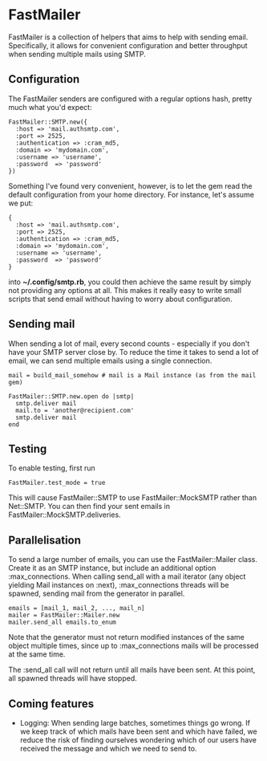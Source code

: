 FastMailer
==========

FastMailer is a collection of helpers that aims to help with sending email.
Specifically, it allows for convenient configuration and better throughput
when sending multiple mails using SMTP.


Configuration
-------------

The FastMailer senders are configured with a regular options hash, pretty 
much what you'd expect:

    FastMailer::SMTP.new({
      :host => 'mail.authsmtp.com',
      :port => 2525,
      :authentication => :cram_md5,
      :domain => 'mydomain.com',
      :username => 'username',
      :password  => 'password'
    })

Something I've found very convenient, however, is to let the gem read the
default configuration from your home directory. For instance, let's assume
we put:

    {
      :host => 'mail.authsmtp.com',
      :port => 2525,
      :authentication => :cram_md5,
      :domain => 'mydomain.com',
      :username => 'username',
      :password  => 'password'
    }
    
into **~/.config/smtp.rb**, you could then achieve the same result by simply
not providing any options at all. This makes it really easy to write small 
scripts that send email without having to worry about configuration.


Sending mail
------------

When sending a lot of mail, every second counts - especially if you don't
have your SMTP server close by. To reduce the time it takes to send a lot of
email, we can send multiple emails using a single connection.

    mail = build_mail_somehow # mail is a Mail instance (as from the mail gem)
    
    FastMailer::SMTP.new.open do |smtp|
      smtp.deliver mail
      mail.to = 'another@recipient.com'
      smtp.deliver mail
    end


Testing
-------

To enable testing, first run

    FastMailer.test_mode = true

This will cause FastMailer::SMTP to use FastMailer::MockSMTP rather than Net::SMTP. 
You can then find your sent emails in FastMailer::MockSMTP.deliveries.


Parallelisation
---------------

To send a large number of emails, you can use the FastMailer::Mailer class. Create
it as an SMTP instance, but include an additional option :max_connections. When 
calling send_all with a mail iterator (any object yielding Mail instances on :next), 
:max_connections threads will be spawned, sending mail from the generator in parallel.

    emails = [mail_1, mail_2, ..., mail_n]
    mailer = FastMailer::Mailer.new
    mailer.send_all emails.to_enum

Note that the generator must not return modified instances of the same object 
multiple times, since up to :max_connections mails will be processed at the same
time.

The :send_all call will not return until all mails have been sent. At this point, all
spawned threads will have stopped.


Coming features
---------------

* Logging: When sending large batches, sometimes things go wrong. If we keep track 
of which mails have been sent and which have failed, we reduce the risk of finding
ourselves wondering which of our users have received the message and which we need
to send to.
